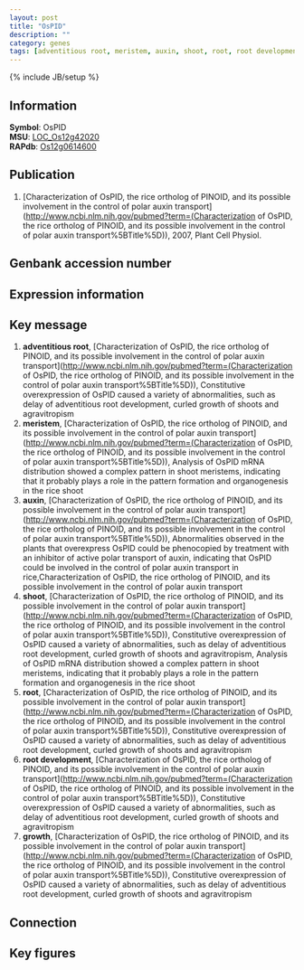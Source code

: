 ```yaml
---
layout: post
title: "OsPID"
description: ""
category: genes
tags: [adventitious root, meristem, auxin, shoot, root, root development, growth]
---
```

{% include JB/setup %}

## Information
__Symbol__: OsPID  
__MSU__: [LOC_Os12g42020](http://rice.plantbiology.msu.edu/cgi-bin/ORF_infopage.cgi?orf=LOC_Os12g42020)  
__RAPdb__: [Os12g0614600](http://rapdb.dna.affrc.go.jp/viewer/gbrowse_details/irgsp1?name=Os12g0614600)  

## Publication
1. [Characterization of OsPID, the rice ortholog of PINOID, and its possible involvement in the control of polar auxin transport](http://www.ncbi.nlm.nih.gov/pubmed?term=(Characterization of OsPID, the rice ortholog of PINOID, and its possible involvement in the control of polar auxin transport%5BTitle%5D)), 2007, Plant Cell Physiol.

## Genbank accession number

## Expression information

## Key message
1. __adventitious root__, [Characterization of OsPID, the rice ortholog of PINOID, and its possible involvement in the control of polar auxin transport](http://www.ncbi.nlm.nih.gov/pubmed?term=(Characterization of OsPID, the rice ortholog of PINOID, and its possible involvement in the control of polar auxin transport%5BTitle%5D)),  Constitutive overexpression of OsPID caused a variety of abnormalities, such as delay of adventitious root development, curled growth of shoots and agravitropism
2. __meristem__, [Characterization of OsPID, the rice ortholog of PINOID, and its possible involvement in the control of polar auxin transport](http://www.ncbi.nlm.nih.gov/pubmed?term=(Characterization of OsPID, the rice ortholog of PINOID, and its possible involvement in the control of polar auxin transport%5BTitle%5D)),  Analysis of OsPID mRNA distribution showed a complex pattern in shoot meristems, indicating that it probably plays a role in the pattern formation and organogenesis in the rice shoot
3. __auxin__, [Characterization of OsPID, the rice ortholog of PINOID, and its possible involvement in the control of polar auxin transport](http://www.ncbi.nlm.nih.gov/pubmed?term=(Characterization of OsPID, the rice ortholog of PINOID, and its possible involvement in the control of polar auxin transport%5BTitle%5D)),  Abnormalities observed in the plants that overexpress OsPID could be phenocopied by treatment with an inhibitor of active polar transport of auxin, indicating that OsPID could be involved in the control of polar auxin transport in rice,Characterization of OsPID, the rice ortholog of PINOID, and its possible involvement in the control of polar auxin transport
4. __shoot__, [Characterization of OsPID, the rice ortholog of PINOID, and its possible involvement in the control of polar auxin transport](http://www.ncbi.nlm.nih.gov/pubmed?term=(Characterization of OsPID, the rice ortholog of PINOID, and its possible involvement in the control of polar auxin transport%5BTitle%5D)),  Constitutive overexpression of OsPID caused a variety of abnormalities, such as delay of adventitious root development, curled growth of shoots and agravitropism, Analysis of OsPID mRNA distribution showed a complex pattern in shoot meristems, indicating that it probably plays a role in the pattern formation and organogenesis in the rice shoot
5. __root__, [Characterization of OsPID, the rice ortholog of PINOID, and its possible involvement in the control of polar auxin transport](http://www.ncbi.nlm.nih.gov/pubmed?term=(Characterization of OsPID, the rice ortholog of PINOID, and its possible involvement in the control of polar auxin transport%5BTitle%5D)),  Constitutive overexpression of OsPID caused a variety of abnormalities, such as delay of adventitious root development, curled growth of shoots and agravitropism
6. __root development__, [Characterization of OsPID, the rice ortholog of PINOID, and its possible involvement in the control of polar auxin transport](http://www.ncbi.nlm.nih.gov/pubmed?term=(Characterization of OsPID, the rice ortholog of PINOID, and its possible involvement in the control of polar auxin transport%5BTitle%5D)),  Constitutive overexpression of OsPID caused a variety of abnormalities, such as delay of adventitious root development, curled growth of shoots and agravitropism
7. __growth__, [Characterization of OsPID, the rice ortholog of PINOID, and its possible involvement in the control of polar auxin transport](http://www.ncbi.nlm.nih.gov/pubmed?term=(Characterization of OsPID, the rice ortholog of PINOID, and its possible involvement in the control of polar auxin transport%5BTitle%5D)),  Constitutive overexpression of OsPID caused a variety of abnormalities, such as delay of adventitious root development, curled growth of shoots and agravitropism

## Connection

## Key figures



